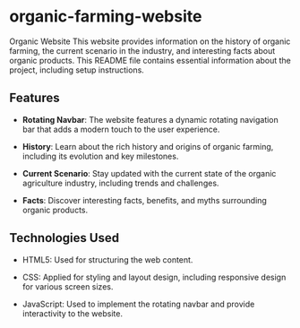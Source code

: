 # organic-farming-website
Organic Website
This website provides information on the history of organic farming, the current scenario in the industry, and interesting facts about organic products. This README file contains essential information about the project, including setup instructions.

## Features

- **Rotating Navbar**: The website features a dynamic rotating navigation bar that adds a modern touch to the user experience.

- **History**: Learn about the rich history and origins of organic farming, including its evolution and key milestones.

- **Current Scenario**: Stay updated with the current state of the organic agriculture industry, including trends and challenges.

- **Facts**: Discover interesting facts, benefits, and myths surrounding organic products.

## Technologies Used

- HTML5: Used for structuring the web content.
  
- CSS: Applied for styling and layout design, including responsive design for various screen sizes.
  
- JavaScript: Used to implement the rotating navbar and provide interactivity to the website.
